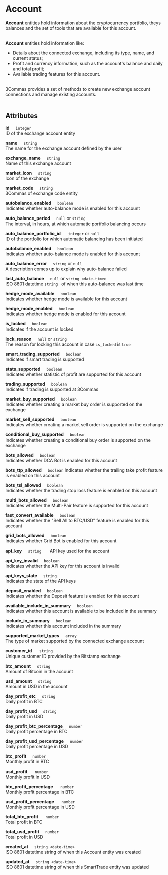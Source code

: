 # Account<br>

**Account** entities hold information about the cryptocurrency portfolio, theys balances and the set of tools that are available for this account.<br><br>

**Account** entities hold information like:
* Details about the connected exchange, including its type, name, and current status;<br>
* Profit and currency information, such as the account's balance and daily and total profit;<br>
* Available trading features for this account.<br><br>

3Commas provides a set of methods to create new exchange account connections and manage existing accounts.<br><br>

## Attributes<br>

<strong>id</strong>&nbsp;&nbsp;&nbsp;&nbsp;&nbsp;`integer`<br>
ID of the exchange account entity<br>

<strong>name</strong>&nbsp;&nbsp;&nbsp;&nbsp;&nbsp;`string`<br>
The name for the exchange account defined by the user<br>

<strong>exchange_name</strong>&nbsp;&nbsp;&nbsp;&nbsp;&nbsp;`string`<br>
Name of this exchange account<br>

<strong>market_icon</strong>&nbsp;&nbsp;&nbsp;&nbsp;&nbsp;`string`<br>
Icon of the exchange<br>

<strong>market_code</strong>&nbsp;&nbsp;&nbsp;&nbsp;&nbsp;`string`<br>
3Commas of exchange code entity<br>

<strong>autobalance_enabled</strong>&nbsp;&nbsp;&nbsp;&nbsp;&nbsp;`boolean`<br>
Indicates whether auto-balance  mode is enabled for this account<br>

<strong>auto_balance_period</strong>&nbsp;&nbsp;&nbsp;&nbsp;&nbsp;`null` or `string`<br>
The interval, in hours, at which automatic portfolio balancing occurs<br>

<strong>auto_balance_portfolio_id</strong>&nbsp;&nbsp;&nbsp;&nbsp;&nbsp; `integer` or `null`<br>
ID of the portfolio for which automatic balancing has been initiated<br>

<strong>autobalance_enabled</strong>&nbsp;&nbsp;&nbsp;&nbsp;&nbsp;`boolean`<br>
Indicates whether auto-balance  mode is enabled for this account<br>

<strong>auto_balance_error</strong>&nbsp;&nbsp;&nbsp;&nbsp;&nbsp;`string` or `null`<br>
A description comes up to explain why auto-balance failed<br>

<strong>last_auto_balance</strong>&nbsp;&nbsp;&nbsp;&nbsp;&nbsp;`null` or `string <date-time>`<br>
ISO 8601 datetime `string ` of when this auto-balance was last time<br>

<strong>hedge_mode_available</strong>&nbsp;&nbsp;&nbsp;&nbsp;&nbsp;`boolean`<br>
Indicates whether hedge mode is available for this account<br>

<strong>hedge_mode_enabled</strong>&nbsp;&nbsp;&nbsp;&nbsp;&nbsp;`boolean`<br>
Indicates whether hedge mode is enabled for this account<br>

<strong>is_locked</strong>&nbsp;&nbsp;&nbsp;&nbsp;&nbsp;`boolean`<br>
Indicates if the account is locked<br>

<strong>lock_reason</strong>&nbsp;&nbsp;&nbsp;&nbsp;&nbsp;`null` or `string`<br>
The reason for locking this account in case  `is_locked` is `true`<br>

<strong>smart_trading_supported</strong>&nbsp;&nbsp;&nbsp;&nbsp;&nbsp;`boolean`<br>
Indicates if smart trading is supported<br>

<strong>stats_supported</strong>&nbsp;&nbsp;&nbsp;&nbsp;&nbsp;`boolean`<br>
Indicates whether statistic of profit are supported for this account<br>

<strong>trading_supported</strong>&nbsp;&nbsp;&nbsp;&nbsp;&nbsp;`boolean`<br>
Indicates if trading is supported at 3Commas<br>

<strong>market_buy_supported</strong>&nbsp;&nbsp;&nbsp;&nbsp;&nbsp;`boolean`<br>
Indicates whether creating a market buy order is supported on the exchange<br>

<strong>market_sell_supported</strong>&nbsp;&nbsp;&nbsp;&nbsp;&nbsp;`boolean`<br>
Indicates whether creating a market sell order is supported on the exchange<br>

<strong>conditional_buy_supported</strong>&nbsp;&nbsp;&nbsp;&nbsp;&nbsp;`boolean`<br>
Indicates whether creating a conditional buy order is supported on the exchange<br>

<strong>bots_allowed</strong>&nbsp;&nbsp;&nbsp;&nbsp;&nbsp;`boolean`<br>
Indicates whether DCA Bot is enabled for this account<br>

<strong>bots_ttp_allowed</strong>&nbsp;&nbsp;&nbsp;&nbsp;&nbsp;`boolean`
Indicates whether the trailing take profit feature is enabled on this account<br>

<strong>bots_tsl_allowed</strong>&nbsp;&nbsp;&nbsp;&nbsp;&nbsp;`boolean`<br>
Indicates whether the trading stop loss feature is enabled on this account<br>

<strong>multi_bots_allowed</strong>&nbsp;&nbsp;&nbsp;&nbsp;&nbsp;`boolean`<br>
Indicates whether the Multi-Pair feature is supported for this account<br>

<strong>fast_convert_available</strong>&nbsp;&nbsp;&nbsp;&nbsp;&nbsp;`boolean`<br>
Indicates whether the "Sell All to BTC/USD" feature is enabled for this account<br>

<strong>grid_bots_allowed</strong>&nbsp;&nbsp;&nbsp;&nbsp;&nbsp;`boolean`<br>
Indicates whether Grid Bot is enabled for this account<br>

<strong>api_key</strong>&nbsp;&nbsp;&nbsp;&nbsp;&nbsp;`string `&nbsp;&nbsp;&nbsp;&nbsp;&nbsp;API key used for the account<br>

<strong>api_key_invalid</strong>&nbsp;&nbsp;&nbsp;&nbsp;&nbsp;`boolean`<br>
Indicates whether the API key for this account is invalid<br>

<strong>api_keys_state</strong>&nbsp;&nbsp;&nbsp;&nbsp;&nbsp;`string`<br>
Indicates the state of the API keys<br>

<strong>deposit_enabled</strong>&nbsp;&nbsp;&nbsp;&nbsp;&nbsp;`boolean`<br>
Indicates whether the Deposit feature is enabled for this account<br>

<strong>available_include_in_summary</strong>&nbsp;&nbsp;&nbsp;&nbsp;&nbsp;`boolean`<br>
Indicates whether this account is available to be included in the summary<br>

<strong>include_in_summary</strong>&nbsp;&nbsp;&nbsp;&nbsp;&nbsp;`boolean`<br>
Indicates whether this account included in the summary<br>

<strong>supported_market_types</strong>&nbsp;&nbsp;&nbsp;&nbsp;&nbsp;`array`<br>
The type of market supported by the connected exchange account

<strong>customer_id</strong> &nbsp;&nbsp;&nbsp;&nbsp;&nbsp;`string`<br>
Unique customer ID provided by the Bitstamp exchange<br>

<strong>btc_amount</strong>&nbsp;&nbsp;&nbsp;&nbsp;&nbsp;`string`<br>
Amount of Bitcoin in the account<br>

<strong>usd_amount</strong>&nbsp;&nbsp;&nbsp;&nbsp;&nbsp;`string`<br>
Amount in USD in the account<br>

<strong>day_profit_etc</strong>&nbsp;&nbsp;&nbsp;&nbsp;&nbsp;`string`<br>
Daily profit in BTC<br>

<strong>day_profit_usd</strong>&nbsp;&nbsp;&nbsp;&nbsp;&nbsp;`string`<br>
Daily profit in USD<br>

<strong>day_profit_btc_percentage</strong>&nbsp;&nbsp;&nbsp;&nbsp;&nbsp;`number`<br>
Daily profit percentage in BTC<br>

<strong>day_profit_usd_percentage</strong>&nbsp;&nbsp;&nbsp;&nbsp;&nbsp;`number`<br>
Daily profit percentage in USD<br>

<strong>btc_profit</strong>&nbsp;&nbsp;&nbsp;&nbsp;&nbsp;`number`<br>
Monthly profit in BTC<br>

<strong>usd_profit</strong> &nbsp;&nbsp;&nbsp;&nbsp;&nbsp;`number`<br>
Monthly profit in USD<br>

<strong>btc_profit_percentage</strong> &nbsp;&nbsp;&nbsp;&nbsp;&nbsp;`number`<br>
Monthly profit percentage in BTC<br>

<strong>usd_profit_percentage</strong> &nbsp;&nbsp;&nbsp;&nbsp;&nbsp;`number`<br>
Monthly profit percentage in USD<br>

<strong>total_btc_profit</strong> &nbsp;&nbsp;&nbsp;&nbsp;&nbsp;`number`<br>
Total profit in BTC<br>

<strong>total_usd_profit</strong>&nbsp;&nbsp;&nbsp;&nbsp;&nbsp;`number`<br>
Total profit in USD<br>

<strong>created_at</strong>&nbsp;&nbsp;&nbsp;&nbsp;&nbsp;`string <date-time>`<br>
ISO 8601 datetime string of when this Account entity was created<br>

<strong>updated_at</strong>&nbsp;&nbsp;&nbsp;&nbsp;&nbsp;`string <date-time>`<br>
ISO 8601 datetime string of when this SmartTrade entity was updated<br>




